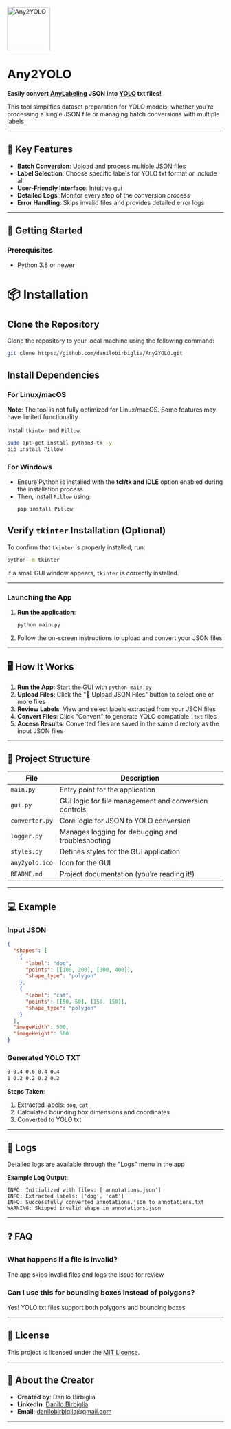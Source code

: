 <img src="any2yolo.ico" alt="Any2YOLO" width="100" />

# **Any2YOLO**

**Easily convert [AnyLabeling](https://github.com/vietanhdev/anylabeling) JSON into [YOLO](https://github.com/ultralytics/ultralytics) txt files!**

This tool simplifies dataset preparation for YOLO models, whether you're processing a single JSON file or managing batch conversions with multiple labels

---

## 🌟 **Key Features**

- **Batch Conversion**: Upload and process multiple JSON files
- **Label Selection**: Choose specific labels for YOLO txt format or include all
- **User-Friendly Interface**: Intuitive gui
- **Detailed Logs**: Monitor every step of the conversion process
- **Error Handling**: Skips invalid files and provides detailed error logs

---

## 🚀 **Getting Started**

### **Prerequisites**

- Python 3.8 or newer

# 📦 Installation

## Clone the Repository
Clone the repository to your local machine using the following command:
```bash
git clone https://github.com/danilobirbiglia/Any2YOLO.git
```

## Install Dependencies

### For Linux/macOS
**Note**: The tool is not fully optimized for Linux/macOS. Some features may have limited functionality

Install `tkinter` and `Pillow`:
```bash
sudo apt-get install python3-tk -y
pip install Pillow
```

### For Windows
- Ensure Python is installed with the **tcl/tk and IDLE** option enabled during the installation process
- Then, install `Pillow` using:
  ```bash
  pip install Pillow
  ```

## Verify `tkinter` Installation (Optional)
To confirm that `tkinter` is properly installed, run:
```bash
python -m tkinter
```
If a small GUI window appears, `tkinter` is correctly installed.

---

### **Launching the App**

1. **Run the application**:
   ```bash
   python main.py
   ```
2. Follow the on-screen instructions to upload and convert your JSON files

---

## 🖥️ **How It Works**

1. **Run the App**: Start the GUI with `python main.py`
2. **Upload Files**: Click the "📂 Upload JSON Files" button to select one or more files
3. **Review Labels**: View and select labels extracted from your JSON files
4. **Convert Files**: Click "Convert" to generate YOLO compatible `.txt` files
5. **Access Results**: Converted files are saved in the same directory as the input JSON files

---

## 📂 **Project Structure**

| **File**           | **Description**                                       |
|---------------------|-------------------------------------------------------|
| `main.py`          | Entry point for the application                      |
| `gui.py`           | GUI logic for file management and conversion controls|
| `converter.py`     | Core logic for JSON to YOLO conversion               |
| `logger.py`        | Manages logging for debugging and troubleshooting    |
| `styles.py`        | Defines styles for the GUI application               |
| `any2yolo.ico`     | Icon for the GUI                        |
| `README.md`        | Project documentation (you’re reading it!)           |

---

## 💻 **Example**

### **Input JSON**
```json
{
  "shapes": [
    {
      "label": "dog",
      "points": [[100, 200], [300, 400]],
      "shape_type": "polygon"
    },
    {
      "label": "cat",
      "points": [[50, 50], [150, 150]],
      "shape_type": "polygon"
    }
  ],
  "imageWidth": 500,
  "imageHeight": 500
}
```

### **Generated YOLO TXT**
```txt
0 0.4 0.6 0.4 0.4
1 0.2 0.2 0.2 0.2
```

**Steps Taken**:  
1. Extracted labels: `dog`, `cat` 
2. Calculated bounding box dimensions and coordinates 
3. Converted to YOLO txt

---

## 📜 **Logs**

Detailed logs are available through the "Logs" menu in the app

**Example Log Output**:
```log
INFO: Initialized with files: ['annotations.json']
INFO: Extracted labels: ['dog', 'cat']
INFO: Successfully converted annotations.json to annotations.txt
WARNING: Skipped invalid shape in annotations.json
```

---

## ❓ **FAQ**

### **What happens if a file is invalid?**  
The app skips invalid files and logs the issue for review

### **Can I use this for bounding boxes instead of polygons?**  
Yes! YOLO txt files support both polygons and bounding boxes

---

## 📜 **License**

This project is licensed under the [MIT License](LICENSE).

---

## 👤 **About the Creator**

- **Created by**: Danilo Birbiglia  
- **LinkedIn**: [Danilo Birbiglia](https://www.linkedin.com/in/danilo-birbiglia/)  
- **Email**: danilobirbiglia@gmail.com  

---
